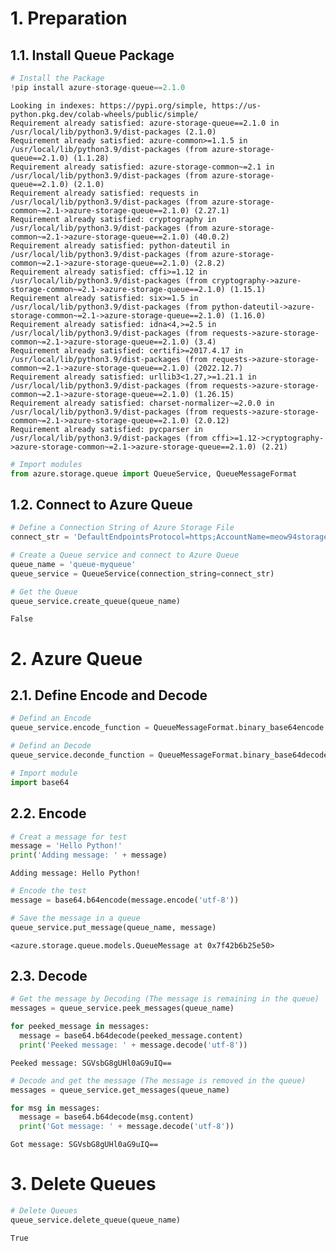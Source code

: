 # 1. Preparation

## 1.1. Install Queue Package


```python
# Install the Package
!pip install azure-storage-queue==2.1.0
```

    Looking in indexes: https://pypi.org/simple, https://us-python.pkg.dev/colab-wheels/public/simple/
    Requirement already satisfied: azure-storage-queue==2.1.0 in /usr/local/lib/python3.9/dist-packages (2.1.0)
    Requirement already satisfied: azure-common>=1.1.5 in /usr/local/lib/python3.9/dist-packages (from azure-storage-queue==2.1.0) (1.1.28)
    Requirement already satisfied: azure-storage-common~=2.1 in /usr/local/lib/python3.9/dist-packages (from azure-storage-queue==2.1.0) (2.1.0)
    Requirement already satisfied: requests in /usr/local/lib/python3.9/dist-packages (from azure-storage-common~=2.1->azure-storage-queue==2.1.0) (2.27.1)
    Requirement already satisfied: cryptography in /usr/local/lib/python3.9/dist-packages (from azure-storage-common~=2.1->azure-storage-queue==2.1.0) (40.0.2)
    Requirement already satisfied: python-dateutil in /usr/local/lib/python3.9/dist-packages (from azure-storage-common~=2.1->azure-storage-queue==2.1.0) (2.8.2)
    Requirement already satisfied: cffi>=1.12 in /usr/local/lib/python3.9/dist-packages (from cryptography->azure-storage-common~=2.1->azure-storage-queue==2.1.0) (1.15.1)
    Requirement already satisfied: six>=1.5 in /usr/local/lib/python3.9/dist-packages (from python-dateutil->azure-storage-common~=2.1->azure-storage-queue==2.1.0) (1.16.0)
    Requirement already satisfied: idna<4,>=2.5 in /usr/local/lib/python3.9/dist-packages (from requests->azure-storage-common~=2.1->azure-storage-queue==2.1.0) (3.4)
    Requirement already satisfied: certifi>=2017.4.17 in /usr/local/lib/python3.9/dist-packages (from requests->azure-storage-common~=2.1->azure-storage-queue==2.1.0) (2022.12.7)
    Requirement already satisfied: urllib3<1.27,>=1.21.1 in /usr/local/lib/python3.9/dist-packages (from requests->azure-storage-common~=2.1->azure-storage-queue==2.1.0) (1.26.15)
    Requirement already satisfied: charset-normalizer~=2.0.0 in /usr/local/lib/python3.9/dist-packages (from requests->azure-storage-common~=2.1->azure-storage-queue==2.1.0) (2.0.12)
    Requirement already satisfied: pycparser in /usr/local/lib/python3.9/dist-packages (from cffi>=1.12->cryptography->azure-storage-common~=2.1->azure-storage-queue==2.1.0) (2.21)
    


```python
# Import modules
from azure.storage.queue import QueueService, QueueMessageFormat
```

## 1.2. Connect to Azure Queue


```python
# Define a Connection String of Azure Storage File
connect_str = 'DefaultEndpointsProtocol=https;AccountName=meow94storage;AccountKey=fA9o3JiS3RV09nYlLK+y+9mH4sP/uDgyOhTCKsXpoj2LMjCwvOLC67vY8PmwiwvgLO8GvhsZ/iWj+AStUq6zzQ==;EndpointSuffix=core.windows.net'

```


```python
# Create a Queue service and connect to Azure Queue
queue_name = 'queue-myqueue'
queue_service = QueueService(connection_string=connect_str)
```


```python
# Get the Queue
queue_service.create_queue(queue_name)
```




    False



# 2. Azure Queue

## 2.1. Define Encode and Decode


```python
# Defind an Encode
queue_service.encode_function = QueueMessageFormat.binary_base64encode

# Defind an Decode
queue_service.deconde_function = QueueMessageFormat.binary_base64decode
```


```python
# Import module
import base64
```

## 2.2. Encode 


```python
# Creat a message for test
message = 'Hello Python!'
print('Adding message: ' + message)
```

    Adding message: Hello Python!
    


```python
# Encode the test
message = base64.b64encode(message.encode('utf-8'))
```


```python
# Save the message in a queue
queue_service.put_message(queue_name, message)
```




    <azure.storage.queue.models.QueueMessage at 0x7f42b6b25e50>



## 2.3. Decode


```python
# Get the message by Decoding (The message is remaining in the queue)
messages = queue_service.peek_messages(queue_name)

for peeked_message in messages:
  message = base64.b64decode(peeked_message.content)
  print('Peeked message: ' + message.decode('utf-8'))
```

    Peeked message: SGVsbG8gUHl0aG9uIQ==
    


```python
# Decode and get the message (The message is removed in the queue)
messages = queue_service.get_messages(queue_name)

for msg in messages:
  message = base64.b64decode(msg.content)
  print('Got message: ' + message.decode('utf-8'))
```

    Got message: SGVsbG8gUHl0aG9uIQ==
    

# 3. Delete Queues


```python
# Delete Queues
queue_service.delete_queue(queue_name)
```




    True


